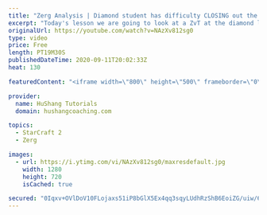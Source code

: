 ```yaml
---
title: "Zerg Analysis | Diamond student has difficulty CLOSING out the MATCH [Starcraft 2]"
excerpt: "Today's lesson we are going to look at a ZvT at the diamond level focusing on the Zerg Analysis. The zerg manages to get into a very strong position but has difficulty closing it out. Let's learn how we can approach this scenario better!  Zerg Analysis | Diamond student has difficulty CLOSING out the"
originalUrl: https://youtube.com/watch?v=NAzXv812sg0
type: video
price: Free
length: PT19M30S
publishedDateTime: 2020-09-11T20:02:33Z
heat: 130

featuredContent: "<iframe width=\"800\" height=\"500\" frameborder=\"0\" src=\"https://www.youtube.com/embed/NAzXv812sg0\" allow=\"accelerometer; autoplay; encrypted-media; gyroscope; picture-in-picture\" allowfullscreen></iframe>"

provider:
  name: HuShang Tutorials
  domain: hushangcoaching.com

topics:
  - StarCraft 2
  - Zerg

images:
  - url: https://i.ytimg.com/vi/NAzXv812sg0/maxresdefault.jpg
    width: 1280
    height: 720
    isCached: true

secured: "0Iqxv+OVlDoV10FLojaxs51iP8bGlX5Ex4qq3sqyLUdhRzShB6EoiZG/uiw/6kEJ21gzpw1le3CBgfO789HCgTOk4/iSOKPOCfT98phhJXLCdWW12VlKhzpAPMBdxBNtiX77tgvn+W+6FriufPcVhLsUwFkzpzrziNiD7Zv2VGMgri6X3K8F/H/1S5gyEJrq0EbWDSNvAjd9kc9zZ2w2x5w+qrA86QdKFBQvdrQ0MaH9Wi5iLKXfbxu5U1oAjH2x4rUsWxyJL3X9te9WuE8PO9LaCIPdI9vuEKY8P4rBKZvxxob0MYUU7Q3kuUplaHSCX8U8jMYwOvwvn6CW9EbsYGLOFNdXKFoS1GjjuZaEZjqGIrnHAv8Dd3AA7Csx0SeouaJ9A/2WexnrGHqvNRa2ZHNI5lFbYbcl/MRh62V6UpE=;wJ1xQVwJmy4jahZOBl2f5Q=="
---
```


